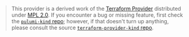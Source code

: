 > This provider is a derived work of the [Terraform Provider](https://github.com/tehcyx/terraform-provider-kind)
> distributed under [MPL 2.0](https://www.mozilla.org/en-US/MPL/2.0/). If you encounter a bug or missing feature,
> first check the [`pulumi-kind` repo](https://github.com/maxnovawind/pulumi-kind/issues); however, if that doesn't turn up anything,
> please consult the source [`terraform-provider-kind` repo](https://github.com/tehcyx/terraform-provider-kind/issues).
